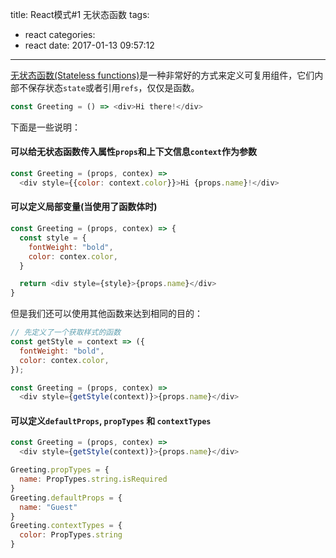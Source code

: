 title: React模式#1 无状态函数
tags:
  - react
categories:
  - react
date: 2017-01-13 09:57:12
---

[无状态函数(Stateless functions)](https://facebook.github.io/react/docs/reusable-components.html#stateless-functions)是一种非常好的方式来定义可复用组件，它们内部不保存状态`state`或者引用`refs`，仅仅是函数。

```javascript
const Greeting = () => <div>Hi there!</div>
```

<!-- more -->

下面是一些说明：

#### 可以给无状态函数传入属性`props`和上下文信息`context`作为参数

```javascript
const Greeting = (props, contex) =>
  <div style={{color: context.color}}>Hi {props.name}!</div>
```

#### 可以定义局部变量(当使用了函数体时)

```javascript
const Greeting = (props, contex) => {
  const style = {
    fontWeight: "bold",
    color: contex.color,
  }

  return <div style={style}>{props.name}</div>
}
```

但是我们还可以使用其他函数来达到相同的目的：

```javascript
// 先定义了一个获取样式的函数
const getStyle = context => ({
  fontWeight: "bold",
  color: contex.color,
});

const Greeting = (props, contex) =>
  <div style={getStyle(context)}>{props.name}</div>
```

#### 可以定义`defaultProps`, `propTypes` 和 `contextTypes`

```javascript
const Greeting = (props, contex) =>
  <div style={getStyle(context)}>{props.name}</div>
```

```javascript
Greeting.propTypes = {
  name: PropTypes.string.isRequired
}
Greeting.defaultProps = {
  name: "Guest"
}
Greeting.contextTypes = {
  color: PropTypes.string
}
```
